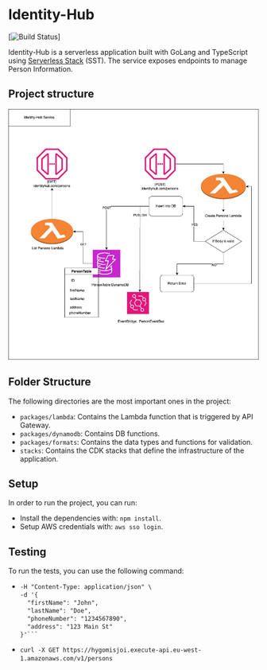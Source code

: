 Identity-Hub
============

[![Build Status](https://github.com/FranBil/Identity-Hub/actions/workflows/deploy.yml/badge.svg?branch=main)]

Identity-Hub is a serverless application built with GoLang and TypeScript using [Serverless Stack](https://sst.dev) (SST). The service exposes endpoints to manage Person Information.

## Project structure

![Architecture diagram](./IHUB-1.jpg)

## Folder Structure

The following directories are the most important ones in the project:

- `packages/lambda`: Contains the Lambda function that is triggered by API Gateway.
- `packages/dynamodb`: Contains DB functions.
- `packages/formats`: Contains the data types and functions for validation.
- `stacks`: Contains the CDK stacks that define the infrastructure of the application.

## Setup

In order to run the project, you can run:

- Install the dependencies with: `npm install`.
- Setup AWS credentials with: `aws sso login`.

## Testing 
To run the tests, you can use the following command:

- ```curl -X POST https://hygomisjoi.execute-api.eu-west-1.amazonaws.com/v1/persons \
  -H "Content-Type: application/json" \
  -d '{
    "firstName": "John",
    "lastName": "Doe",
    "phoneNumber": "1234567890",
    "address": "123 Main St"
  }'```

- `curl -X GET https://hygomisjoi.execute-api.eu-west-1.amazonaws.com/v1/persons`